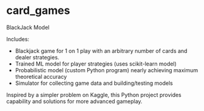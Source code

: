 # card_games

BlackJack Model

Includes:
- Blackjack game for 1 on 1 play with an arbitrary number of cards and dealer strategies.
- Trained ML model for player strategies (uses scikit-learn model)
- Probabilistic model (custom Python program) nearly achieving maximum theoretical accuracy
- Simulator for collecting game data and building/testing models

Inspired by a simpler problem on Kaggle, this Python project provides capability and solutions for more advanced gameplay.
